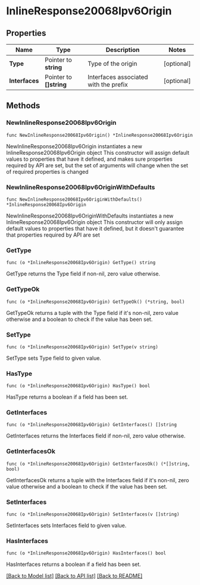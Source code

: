 # InlineResponse20068Ipv6Origin

## Properties

Name | Type | Description | Notes
------------ | ------------- | ------------- | -------------
**Type** | Pointer to **string** | Type of the origin | [optional] 
**Interfaces** | Pointer to **[]string** | Interfaces associated with the prefix | [optional] 

## Methods

### NewInlineResponse20068Ipv6Origin

`func NewInlineResponse20068Ipv6Origin() *InlineResponse20068Ipv6Origin`

NewInlineResponse20068Ipv6Origin instantiates a new InlineResponse20068Ipv6Origin object
This constructor will assign default values to properties that have it defined,
and makes sure properties required by API are set, but the set of arguments
will change when the set of required properties is changed

### NewInlineResponse20068Ipv6OriginWithDefaults

`func NewInlineResponse20068Ipv6OriginWithDefaults() *InlineResponse20068Ipv6Origin`

NewInlineResponse20068Ipv6OriginWithDefaults instantiates a new InlineResponse20068Ipv6Origin object
This constructor will only assign default values to properties that have it defined,
but it doesn't guarantee that properties required by API are set

### GetType

`func (o *InlineResponse20068Ipv6Origin) GetType() string`

GetType returns the Type field if non-nil, zero value otherwise.

### GetTypeOk

`func (o *InlineResponse20068Ipv6Origin) GetTypeOk() (*string, bool)`

GetTypeOk returns a tuple with the Type field if it's non-nil, zero value otherwise
and a boolean to check if the value has been set.

### SetType

`func (o *InlineResponse20068Ipv6Origin) SetType(v string)`

SetType sets Type field to given value.

### HasType

`func (o *InlineResponse20068Ipv6Origin) HasType() bool`

HasType returns a boolean if a field has been set.

### GetInterfaces

`func (o *InlineResponse20068Ipv6Origin) GetInterfaces() []string`

GetInterfaces returns the Interfaces field if non-nil, zero value otherwise.

### GetInterfacesOk

`func (o *InlineResponse20068Ipv6Origin) GetInterfacesOk() (*[]string, bool)`

GetInterfacesOk returns a tuple with the Interfaces field if it's non-nil, zero value otherwise
and a boolean to check if the value has been set.

### SetInterfaces

`func (o *InlineResponse20068Ipv6Origin) SetInterfaces(v []string)`

SetInterfaces sets Interfaces field to given value.

### HasInterfaces

`func (o *InlineResponse20068Ipv6Origin) HasInterfaces() bool`

HasInterfaces returns a boolean if a field has been set.


[[Back to Model list]](../README.md#documentation-for-models) [[Back to API list]](../README.md#documentation-for-api-endpoints) [[Back to README]](../README.md)



